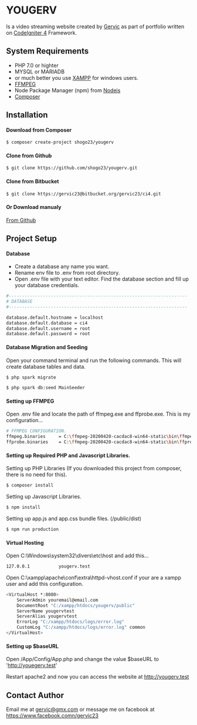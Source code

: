 # YOUGERV

Is a video streaming website created by [Gervic](https://www.facebook.com/gervic23) as part of portfolio written on [CodeIgniter 4](http://www.codeigniter.com) Framework.

## System Requirements
- PHP 7.0 or highter
- MYSQL or MARIADB
- or much better you use [XAMPP](https://www.apachefriends.org/i) for windows users.
- [FFMPEG](https://ffmpeg.org/)
- Node Package Manager (npm) from [Nodejs](https://nodejs.org/)
- [Composer](https://getcomposer.org/)

## Installation
#### Download from Composer
```bash
$ composer create-project shogo23/yougerv
```

#### Clone from Github
```bash
$ git clone https://github.com/shogo23/yougerv.git
```

#### Clone from Bitbucket
```bash
$ git clone https://gervic23@bitbucket.org/gervic23/ci4.git
```

#### Or Download manualy
[From Github](https://github.com/shogo23/yougerv/archive/master.zip)

## Project Setup
#### Database
- Create a database any name you want.
- Rename env file to .env from root directory.
- Open .env file with your text editor. Find the database section and fill up your database credentials.
```bash
#--------------------------------------------------------------------
# DATABASE
#--------------------------------------------------------------------

database.default.hostname = localhost
database.default.database = ci4
database.default.username = root
database.default.password = root
```

#### Database Migration and Seeding
Open your command terminal and run the following commands. This will create database tables and data.
```bash
$ php spark migrate
```
```bash
$ php spark db:seed MainSeeder
```

#### Setting up FFMPEG
Open .env file and locate the path of ffmpeg.exe and ffprobe.exe. This is my configuration...
```bash
# FFMPEG CONFIGURATION.
ffmpeg.binaries     = C:\ffmpeg-20200420-cacdac8-win64-static\bin\ffmpeg.exe
ffprobe.binaries    = C:\ffmpeg-20200420-cacdac8-win64-static\bin\ffprobe.exe
```

#### Setting up Required PHP and Javascript Libraries.
Setting up PHP Libraries (If you downloaded this project from composer, there is no need for this).
```bash
$ composer install
```
Setting up Javascript Libraries.
```bash
$ npm install
```
Setting up app.js and app.css bundle files. (/public/dist)
```bash
$ npm run production
```

#### Virtual Hosting
Open C:\Windows\system32\divers\etc\host and add this...
```bash
127.0.0.1           yougerv.test
```
Open C:\xampp\apache\conf\extra\httpd-vhost.conf if your are a xampp user and add this configuration.
```bash
<VirtualHost *:8080>
    ServerAdmin youremail@email.com
    DocumentRoot "C:/xampp/htdocs/yougerv/public"
    ServerName yougervtest
    ServerAlias yougervtest
    ErrorLog "C:/xampp/htdocs/logs/error.log"
	CustomLog "C:/xampp/htdocs/logs/error.log" common
</VirtualHost>
```

#### Setting up $baseURL
Open /App/Config/App.php and change the value $baseURL to 'http://youegerv.test'

Restart apache2 and now you can access the website at http://yougerv.test

## Contact Author
Email me at gervic@gmx.com or message me on facebook at https://www.facebook.comn/gervic23